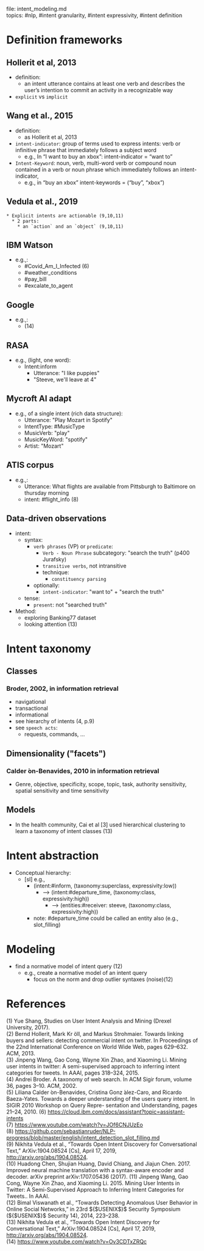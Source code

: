 
file: intent_modeling.md  
topics: #nlp, #intent granularity, #intent expressivity, #intent definition    

# Definition frameworks

  ## Hollerit et al, 2013

  * definition: 
    * an intent utterance contains at least one verb and describes the user’s intention to commit an activity in a recognizable way
  * `explicit` vs `implicit` 
  
  ## Wang et al., 2015

  * definition: 
    * as Hollerit et al, 2013  
  * `intent-indicator`: group of terms used to express intents: verb or infinitive phrase that immediately follows a subject word   
    * e.g., In “I want to buy an xbox”: intent-indicator = “want to”  
  * `Intent-Keyword`: noun, verb, multi-word verb or compound noun contained in a verb or noun phrase which immediately follows an intent-indicator, 
    * e.g., in “buy an xbox” intent-keywords = (“buy”, “xbox”)
  
  ## Vedula et al., 2019

    * Explicit intents are actionable (9,10,11)  
      * 2 parts: 
        * an `action` and an `object` (9,10,11)  

  ## IBM Watson

  * e.g.,:    
    * #Covid_Am_I_Infected (6)
    * #weather_conditions
    * #pay_bill
    * #excalate_to_agent  
  
  ## Google
  
  * e.g.,:
    * (14)  

  ## RASA

  * e.g., (light, one word): 
    * Intent:inform 
      * Utterance: "I like puppies" 
      * "Steeve, we'll leave at 4"
    
  ## Mycroft AI adapt

  * e.g., of a single intent (rich data structure):
    * Utterance: "Play Mozart in Spotify"  
    * IntentType: #MusicType
    * MusicVerb: "play"
    * MusicKeyWord: "spotify"  
    * Artist: "Mozart"

  ## ATIS corpus
  
  * e.g.,:
    * Utterance: What flights are available from Pittsburgh to Baltimore on thursday morning
    * intent: #flight_info (8)

  ## Data-driven observations

  * intent:
    * syntax: 
      * `verb phrases` (VP) or `predicate`: 
        * `Verb - Noun Phrase` subcategory: "search the truth" (p400 Jurafsky)
        * `transitive verbs`, not intransitive
        * technique:
          * `constituency parsing`
      * optionally: 
        * `intent-indicator`: "want to" + "search the truth"
    * tense: 
      * `present`: not "searched truth"  
  * Method:
    * exploring Banking77 dataset
    * looking attention (13)

# Intent taxonomy

  ## Classes
  ### Broder, 2002, in information retrieval    
  
  * navigational  
  * transactional  
  * informational  
  * see hierarchy of intents (4, p.9)  
  * see `speech acts`:
    * requests, commands, ...
  
  ## Dimensionality ("facets")
  ### Calder ́on-Benavides, 2010 in information retrieval    

   * Genre, objective, specificity, scope, topic, task, authority sensitivity, spatial sensitivity and time sensitivity

  ## Models

  * In the health community, Cai et al [3] used hierarchical clustering to learn a taxonomy of intent classes (13)  

# Intent abstraction

  * Conceptual hierarchy:  
    * [sl] e.g., 
      * (intent:#inform, (taxonomy:superclass, expressivity:low))
        * --> (intent:#departure_time, (taxonomy:class, expressivity:high))  
          * --> (entities:#receiver: steeve, (taxonomy:class, expressivity:high))   
      * note: #departure_time could be called an entity also (e.g., slot_filling)  

# Modeling

* find a normative model of intent query (12)
  * e.g., create a normative model of an intent query
    * focus on the norm and drop outlier syntaxes (noise)(12)

# References  

(1) Yue Shang, Studies on User Intent Analysis and Mining (Drexel University, 2017).    
(2) Bernd Hollerit, Mark Kr ̈oll, and Markus Strohmaier. Towards linking buyers and sellers: detecting commercial intent on twitter. In Proceedings of the 22nd International Conference on World Wide Web, pages 629–632. ACM, 2013.  
(3) Jinpeng Wang, Gao Cong, Wayne Xin Zhao, and Xiaoming Li. Mining user intents in twitter: A semi-supervised approach to inferring intent categories for tweets. In AAAI, pages 318–324, 2015.    
(4) Andrei Broder. A taxonomy of web search. In ACM Sigir forum, volume 36, pages 3–10. ACM, 2002.  
(5) Liliana Calder ́on-Benavides, Cristina Gonz ́alez-Caro, and Ricardo Baeza-Yates. Towards a deeper understanding of the users query intent. In SIGIR 2010 Workshop on Query Repre- sentation and Understanding, pages 21–24, 2010.
(6) https://cloud.ibm.com/docs/assistant?topic=assistant-intents  
(7) https://www.youtube.com/watch?v=JOf6CNJUzEo  
(8) https://github.com/sebastianruder/NLP-progress/blob/master/english/intent_detection_slot_filling.md  
(9) Nikhita Vedula et al., “Towards Open Intent Discovery for Conversational Text,” ArXiv:1904.08524 [Cs], April 17, 2019, http://arxiv.org/abs/1904.08524.  
(10) Huadong Chen, Shujian Huang, David Chiang, and Jiajun Chen. 2017. Improved neural machine translation with a syntax-aware encoder and decoder. arXiv preprint arXiv:1707.05436 (2017).
(11) Jinpeng Wang, Gao Cong, Wayne Xin Zhao, and Xiaoming Li. 2015. Mining User Intents in Twitter: A Semi-Supervised Approach to Inferring Intent Categories for Tweets.. In AAAI.   
(12) Bimal Viswanath et al., “Towards Detecting Anomalous User Behavior in Online Social Networks,” in 23rd ${$USENIX$}$ Security Symposium (${$USENIX$}$ Security 14), 2014, 223–238.  
(13) Nikhita Vedula et al., “Towards Open Intent Discovery for Conversational Text,” ArXiv:1904.08524 [Cs], April 17, 2019, http://arxiv.org/abs/1904.08524.  
(14) https://www.youtube.com/watch?v=Ov3CDTxZRQc  